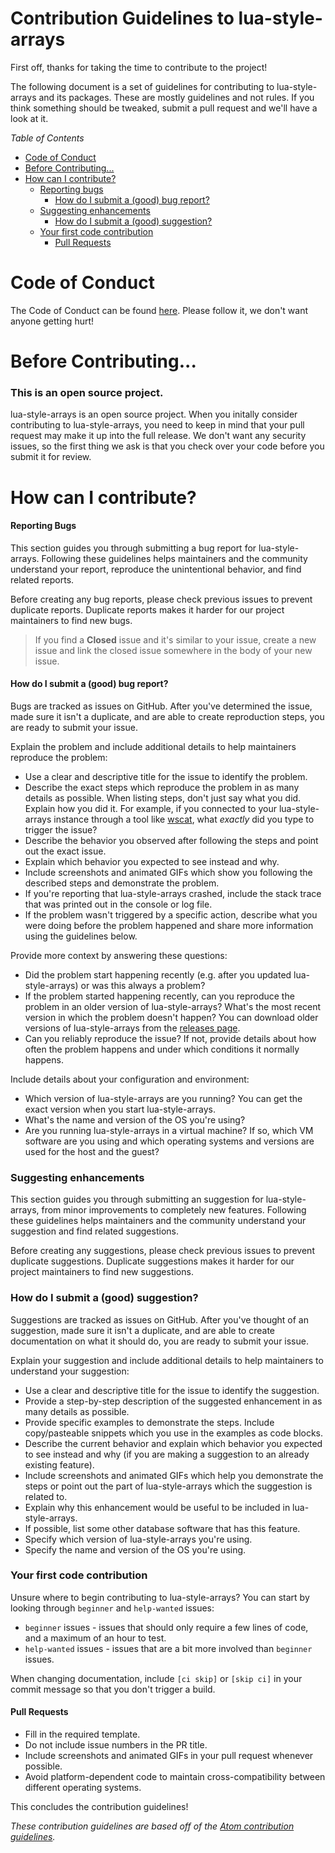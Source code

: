 # Contribution Guidelines to lua-style-arrays

First off, thanks for taking the time to contribute to the project!

The following document is a set of guidelines for contributing to lua-style-arrays and its packages. These are mostly guidelines and not rules. If you think something should be tweaked, submit a pull request and we'll have a look at it.

*Table of Contents*

* [Code of Conduct](#code-of-conduct)
* [Before Contributing...](#before-contributing)
* [How can I contribute?](#how-can-i-contribute)
    * [Reporting bugs](#reporting-bugs)
        * [How do I submit a (good) bug report?](#how-do-i-submit-a-good-bug-report)
    * [Suggesting enhancements](#suggesting-enhancments)
        * [How do I submit a (good) suggestion?](#how-do-i-submit-a-good-suggestion)
    * [Your first code contribution](#your-first-code-contribution)
        * [Pull Requests](#pull-requests)

# Code of Conduct
The Code of Conduct can be found [here](https://github.com/LewisTehMinerz/lua-style-arrays/blob/master/CODE_OF_CONDUCT.md). Please follow it, we don't want anyone getting hurt!

# Before Contributing...
### This is an open source project.
lua-style-arrays is an open source project. When you initally consider contributing to lua-style-arrays, you need to keep in mind that your pull request may make it up into the full release. We don't want any security issues, so the first thing we ask is that you check over your code before you submit it for review.

# How can I contribute?
#### Reporting Bugs
This section guides you through submitting a bug report for lua-style-arrays. Following these guidelines helps maintainers and the community understand your report, reproduce the unintentional behavior, and find related reports.

Before creating any bug reports, please check previous issues to prevent duplicate reports. Duplicate reports makes it harder for our project maintainers to find new bugs.

> If you find a **Closed** issue and it's similar to your issue, create a new issue and link the closed issue somewhere in the body of your new issue.

#### How do I submit a (good) bug report?
Bugs are tracked as issues on GitHub. After you've determined the issue, made sure it isn't a duplicate, and are able to create reproduction steps, you are ready to submit your issue.

Explain the problem and include additional details to help maintainers reproduce the problem:
* Use a clear and descriptive title for the issue to identify the problem.
* Describe the exact steps which reproduce the problem in as many details as possible. When listing steps, don't just say what you did. Explain how you did it. For example, if you connected to your lua-style-arrays instance through a tool like [wscat](https://npmjs.com/package/wscat), what *exactly* did you type to trigger the issue?
* Describe the behavior you observed after following the steps and point out the exact issue.
* Explain which behavior you expected to see instead and why.
* Include screenshots and animated GIFs which show you following the described steps and demonstrate the problem.
* If you're reporting that lua-style-arrays crashed, include the stack trace that was printed out in the console or log file.
* If the problem wasn't triggered by a specific action, describe what you were doing before the problem happened and share more information using the guidelines below.

Provide more context by answering these questions:
* Did the problem start happening recently (e.g. after you updated lua-style-arrays) or was this always a problem?
* If the problem started happening recently, can you reproduce the problem in an older version of lua-style-arrays? What's the most recent version in which the problem doesn't happen? You can download older versions of lua-style-arrays from the [releases page](https://github.com/LewisTehMinerz/lua-style-arrays/releases).
* Can you reliably reproduce the issue? If not, provide details about how often the problem happens and under which conditions it normally happens.

Include details about your configuration and environment:
* Which version of lua-style-arrays are you running? You can get the exact version when you start lua-style-arrays.
* What's the name and version of the OS you're using?
* Are you running lua-style-arrays in a virtual machine? If so, which VM software are you using and which operating systems and versions are used for the host and the guest?

### Suggesting enhancements
This section guides you through submitting an suggestion for lua-style-arrays, from minor improvements to completely new features. Following these guidelines helps maintainers and the community understand your suggestion and find related suggestions.

Before creating any suggestions, please check previous issues to prevent duplicate suggestions. Duplicate suggestions makes it harder for our project maintainers to find new suggestions.

### How do I submit a (good) suggestion?
Suggestions are tracked as issues on GitHub. After you've thought of an suggestion, made sure it isn't a duplicate, and are able to create documentation on what it should do, you are ready to submit your issue.

Explain your suggestion and include additional details to help maintainers to understand your suggestion:
* Use a clear and descriptive title for the issue to identify the suggestion.
* Provide a step-by-step description of the suggested enhancement in as many details as possible.
* Provide specific examples to demonstrate the steps. Include copy/pasteable snippets which you use in the examples as code blocks.
* Describe the current behavior and explain which behavior you expected to see instead and why (if you are making a suggestion to an already existing feature).
* Include screenshots and animated GIFs which help you demonstrate the steps or point out the part of lua-style-arrays which the suggestion is related to.
* Explain why this enhancement would be useful to be included in lua-style-arrays.
* If possible, list some other database software that has this feature.
* Specify which version of lua-style-arrays you're using.
* Specify the name and version of the OS you're using.

### Your first code contribution
Unsure where to begin contributing to lua-style-arrays? You can start by looking through `beginner` and `help-wanted` issues:
* `beginner` issues - issues that should only require a few lines of code, and a maximum of an hour to test.
* `help-wanted` issues - issues that are a bit more involved than `beginner` issues.

When changing documentation, include `[ci skip]` or `[skip ci]` in your commit message so that you don't trigger a build.

#### Pull Requests
* Fill in the required template.
* Do not include issue numbers in the PR title.
* Include screenshots and animated GIFs in your pull request whenever possible.
* Avoid platform-dependent code to maintain cross-compatibility between different operating systems.


This concludes the contribution guidelines!

*These contribution guidelines are based off of the [Atom contribution guidelines](https://github.com/atom/atom/blob/master/CONTRIBUTING.md).*
